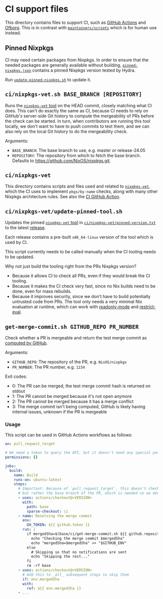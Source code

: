 # CI support files

This directory contains files to support CI, such as [GitHub Actions](https://github.com/NixOS/nixpkgs/tree/master/.github/workflows) and [Ofborg](https://github.com/nixos/ofborg).
This is in contrast with [`maintainers/scripts`](../maintainers/scripts) which is for human use instead.

## Pinned Nixpkgs

CI may need certain packages from Nixpkgs.
In order to ensure that the needed packages are generally available without building,
[`pinned-nixpkgs.json`](./pinned-nixpkgs.json) contains a pinned Nixpkgs version tested by Hydra.

Run [`update-pinned-nixpkgs.sh`](./update-pinned-nixpkgs.sh) to update it.

## `ci/nixpkgs-vet.sh BASE_BRANCH [REPOSITORY]`

Runs the [`nixpkgs-vet` tool](https://github.com/NixOS/nixpkgs-vet) on the HEAD commit, closely matching what CI does. This can't do exactly the same as CI, because CI needs to rely on GitHub's server-side Git history to compute the mergeability of PRs before the check can be started.
In turn, when contributors are running this tool locally, we don't want to have to push commits to test them, and we can also rely on the local Git history to do the mergeability check.

Arguments:

- `BASE_BRANCH`: The base branch to use, e.g. master or release-24.05
- `REPOSITORY`: The repository from which to fetch the base branch. Defaults to <https://github.com/NixOS/nixpkgs.git>.

## `ci/nixpkgs-vet`

This directory contains scripts and files used and related to [`nixpkgs-vet`](https://github.com/NixOS/nixpkgs-vet/), which the CI uses to implement `pkgs/by-name` checks, along with many other Nixpkgs architecture rules.
See also the [CI GitHub Action](../.github/workflows/nixpkgs-vet.yml).

## `ci/nixpkgs-vet/update-pinned-tool.sh`

Updates the pinned [`nixpkgs-vet` tool](https://github.com/NixOS/nixpkgs-vet) in [`ci/nixpkgs-vet/pinned-version.txt`](./nixpkgs-vet/pinned-version.txt) to the latest [release](https://github.com/NixOS/nixpkgs-vet/releases).

Each release contains a pre-built `x86_64-linux` version of the tool which is used by CI.

This script currently needs to be called manually when the CI tooling needs to be updated.

Why not just build the tooling right from the PRs Nixpkgs version?

- Because it allows CI to check all PRs, even if they would break the CI tooling.
- Because it makes the CI check very fast, since no Nix builds need to be done, even for mass rebuilds.
- Because it improves security, since we don't have to build potentially untrusted code from PRs.
  The tool only needs a very minimal Nix evaluation at runtime, which can work with [readonly-mode](https://nixos.org/manual/nix/stable/command-ref/opt-common.html#opt-readonly-mode) and [restrict-eval](https://nixos.org/manual/nix/stable/command-ref/conf-file.html#conf-restrict-eval).

## `get-merge-commit.sh GITHUB_REPO PR_NUMBER`

Check whether a PR is mergeable and return the test merge commit as
[computed by GitHub](https://docs.github.com/en/rest/guides/using-the-rest-api-to-interact-with-your-git-database?apiVersion=2022-11-28#checking-mergeability-of-pull-requests).

Arguments:
- `GITHUB_REPO`: The repository of the PR, e.g. `NixOS/nixpkgs`
- `PR_NUMBER`: The PR number, e.g. `1234`

Exit codes:
- 0: The PR can be merged, the test merge commit hash is returned on stdout
- 1: The PR cannot be merged because it's not open anymore
- 2: The PR cannot be merged because it has a merge conflict
- 3: The merge commit isn't being computed, GitHub is likely having internal issues, unknown if the PR is mergeable

### Usage

This script can be used in GitHub Actions workflows as follows:

```yaml
on: pull_request_target

# We need a token to query the API, but it doesn't need any special permissions
permissions: {}

jobs:
  build:
    name: Build
    runs-on: ubuntu-latest
    steps:
      # Important: Because of `pull_request_target`, this doesn't check out the PR,
      # but rather the base branch of the PR, which is needed so we don't run untrusted code
      - uses: actions/checkout@<VERSION>
        with:
          path: base
          sparse-checkout: ci
      - name: Resolving the merge commit
        env:
          GH_TOKEN: ${{ github.token }}
        run: |
          if mergedSha=$(base/ci/get-merge-commit.sh ${{ github.repository }} ${{ github.event.number }}); then
            echo "Checking the merge commit $mergedSha"
            echo "mergedSha=$mergedSha" >> "$GITHUB_ENV"
          else
            # Skipping so that no notifications are sent
            echo "Skipping the rest..."
          fi
          rm -rf base
      - uses: actions/checkout@<VERSION>
        # Add this to _all_ subsequent steps to skip them
        if: env.mergedSha
        with:
          ref: ${{ env.mergedSha }}
      - ...
```
